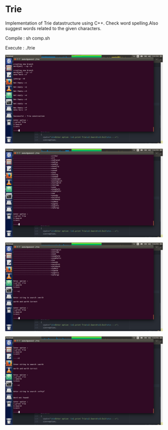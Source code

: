 # Trie
Implementation of Trie datastructure using C++. Check word spelling.Also suggest words related to the given characters.

Compile : 
sh comp.sh


Execute :
./trie



![ScreenShot](https://github.com/abdullahfarwees/Trie/blob/master/trie_screen_shot1.png)



![ScreenShot](https://github.com/abdullahfarwees/Trie/blob/master/trie_screenshot2.png)



![ScreenShot](https://github.com/abdullahfarwees/Trie/blob/master/trie_screenshot3.png)



![ScreenShot](https://github.com/abdullahfarwees/Trie/blob/master/trie_screenshot4.png)

